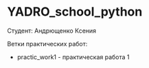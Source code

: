 # YADRO_school_python  
Студент: Андрющенко Ксения   

Ветки практических работ:  
* practic_work1 - практическая работа 1
